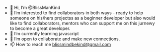 - 👋 Hi, I’m @BlissManKind
- 👀 I’m interested to find collaborators in both ways - ready to help someone on his/hers projectss as a beginner developer but also would like to find collaborators, mentors who can support me on this jurnewy to become a great developer.
- 🌱 I’m currently learning javascript
- 💞️ I’m open to collaborate and make new connections.
- 📫 How to reach me blissmindbekind@gmail.com

<!---
BlissManKind/BlissManKind is a ✨ special ✨ repository because its `README.md` (this file) appears on your GitHub profile.
You can click the Preview link to take a look at your changes.
--->
